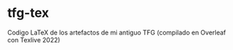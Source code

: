 # tfg-tex
Codigo LaTeX de los artefactos de mi antiguo TFG (compilado en Overleaf con Texlive 2022)
